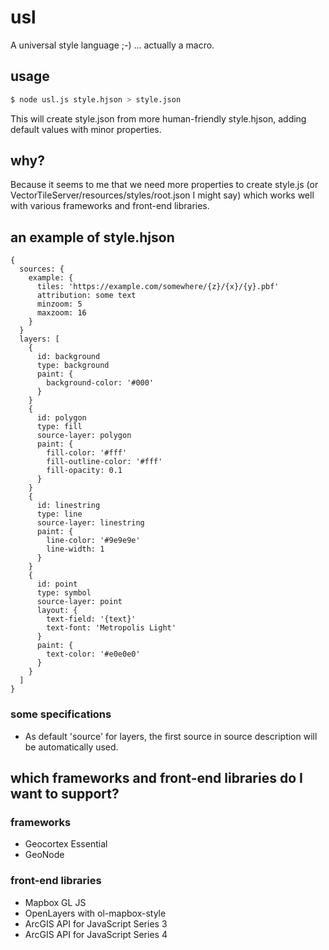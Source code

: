 # usl
A universal style language ;-) ... actually a macro.

## usage
```sh
$ node usl.js style.hjson > style.json
```
This will create style.json from more human-friendly style.hjson, adding default values with minor properties.

## why?
Because it seems to me that we need more properties to create style.js (or VectorTileServer/resources/styles/root.json I might say) which works well with various frameworks and front-end libraries.

## an example of style.hjson
```hjson
{
  sources: {
    example: {
      tiles: 'https://example.com/somewhere/{z}/{x}/{y}.pbf'
      attribution: some text
      minzoom: 5
      maxzoom: 16
    }
  }
  layers: [
    {
      id: background
      type: background
      paint: {
        background-color: '#000'
      }
    }
    {
      id: polygon
      type: fill
      source-layer: polygon
      paint: {
        fill-color: '#fff'
        fill-outline-color: '#fff'
        fill-opacity: 0.1
      }
    }
    {
      id: linestring
      type: line
      source-layer: linestring
      paint: {
        line-color: '#9e9e9e'
        line-width: 1
      }
    }
    {
      id: point
      type: symbol
      source-layer: point
      layout: {
        text-field: '{text}'
        text-font: 'Metropolis Light'
      }
      paint: {
        text-color: '#e0e0e0'
      }
    }
  ]
}
```

### some specifications
- As default 'source' for layers, the first source in source description will be automatically used.

## which frameworks and front-end libraries do I want to support?
### frameworks
- Geocortex Essential
- GeoNode

### front-end libraries
- Mapbox GL JS
- OpenLayers with ol-mapbox-style
- ArcGIS API for JavaScript Series 3
- ArcGIS API for JavaScript Series 4
